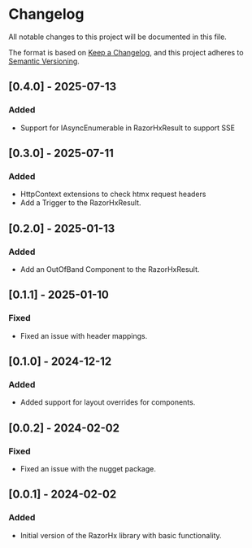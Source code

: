 ﻿# Changelog

All notable changes to this project will be documented in this file.

The format is based on [Keep a Changelog](https://keepachangelog.com/en/1.0.0/), and this project adheres to [Semantic Versioning](https://semver.org/).

## [0.4.0] - 2025-07-13

### Added

- Support for IAsyncEnumerable in RazorHxResult to support SSE

## [0.3.0] - 2025-07-11

### Added

- HttpContext extensions to check htmx request headers
- Add a Trigger to the RazorHxResult.

## [0.2.0] - 2025-01-13

### Added

- Add an OutOfBand Component to the RazorHxResult.

## [0.1.1] - 2025-01-10

### Fixed

- Fixed an issue with header mappings.

## [0.1.0] - 2024-12-12

### Added

- Added support for layout overrides for components.

## [0.0.2] - 2024-02-02

### Fixed

- Fixed an issue with the nugget package.

## [0.0.1] - 2024-02-02

### Added

- Initial version of the RazorHx library with basic functionality.
